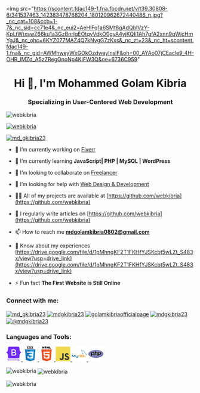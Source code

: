 <img src="https://scontent.fdac149-1.fna.fbcdn.net/v/t39.30808-6/341537463_142383478768204_180120962672440486_n.jpg?_nc_cat=108&ccb=1-7&_nc_sid=cc71e4&_nc_eui2=AeHlFq1a6SMt8gAdQblVzY-KpLtWtxswZ66ku1a3GzBnrlgEOtqyVdkO0gyA4yjKQIi1Ah7gfA2xnn9qWjcHmYgJ&_nc_ohc=6KYZ077MAZ4Q7kNvgG7zKxs&_nc_zt=23&_nc_ht=scontent.fdac149-1.fna&_nc_gid=AWMhweyWxGOkOzdweylnslF&oh=00_AYAo07jCEacle9_4H-OHR_lMZd_A5zZRegOnoNp4KiFW3Q&oe=6736C959"


<h1 align="center">Hi 👋, I'm Mohammed Golam Kibria</h1>
<h3 align="center">Specializing in User-Centered Web Development</h3>

<p align="left"> <img src="https://komarev.com/ghpvc/?username=webkibria&label=Profile%20views&color=0e75b6&style=flat" alt="webkibria" /> </p>

<p align="left"> <a href="https://github.com/ryo-ma/github-profile-trophy"><img src="https://github-profile-trophy.vercel.app/?username=webkibria" alt="webkibria" /></a> </p>

<p align="left"> <a href="https://twitter.com/md_gkibria23" target="blank"><img src="https://img.shields.io/twitter/follow/md_gkibria23?logo=twitter&style=for-the-badge" alt="md_gkibria23" /></a> </p>

- 🔭 I’m currently working on [Fiverr](https://www.fiverr.com/g_kibria/buying?source=avatar_menu_profile)

- 🌱 I’m currently learning **JavaScript| PHP | MySQL | WordPress**

- 👯 I’m looking to collaborate on [Freelancer](https://www.freelancer.com/u/mdkibria23)

- 🤝 I’m looking for help with [Web Design & Development](https://github.com/webkibria)

- 👨‍💻 All of my projects are available at [https://github.com/webkibria](https://github.com/webkibria)

- 📝 I regularly write articles on [https://github.com/webkibria](https://github.com/webkibria)

- 📫 How to reach me **mdgolamkibria0802@gmail.com**

- 📄 Know about my experiences [https://drive.google.com/file/d/1pMhngKF2T1FKHfYJSKcbt5wLZt_S483x/view?usp=drive_link](https://drive.google.com/file/d/1pMhngKF2T1FKHfYJSKcbt5wLZt_S483x/view?usp=drive_link)

- ⚡ Fun fact **The First Website is Still Online**

<h3 align="left">Connect with me:</h3>
<p align="left">
<a href="https://twitter.com/md_gkibria23" target="blank"><img align="center" src="https://raw.githubusercontent.com/rahuldkjain/github-profile-readme-generator/master/src/images/icons/Social/twitter.svg" alt="md_gkibria23" height="30" width="40" /></a>
<a href="https://linkedin.com/in/mdgkibria23" target="blank"><img align="center" src="https://raw.githubusercontent.com/rahuldkjain/github-profile-readme-generator/master/src/images/icons/Social/linked-in-alt.svg" alt="mdgkibria23" height="30" width="40" /></a>
<a href="https://fb.com/golamkibriaofficialpage" target="blank"><img align="center" src="https://raw.githubusercontent.com/rahuldkjain/github-profile-readme-generator/master/src/images/icons/Social/facebook.svg" alt="golamkibriaofficialpage" height="30" width="40" /></a>
<a href="https://instagram.com/mdgkibria23" target="blank"><img align="center" src="https://raw.githubusercontent.com/rahuldkjain/github-profile-readme-generator/master/src/images/icons/Social/instagram.svg" alt="mdgkibria23" height="30" width="40" /></a>
<a href="https://www.youtube.com/c/@mdgkibria23" target="blank"><img align="center" src="https://raw.githubusercontent.com/rahuldkjain/github-profile-readme-generator/master/src/images/icons/Social/youtube.svg" alt="@mdgkibria23" height="30" width="40" /></a>
</p>

<h3 align="left">Languages and Tools:</h3>
<p align="left"> <a href="https://getbootstrap.com" target="_blank" rel="noreferrer"> <img src="https://raw.githubusercontent.com/devicons/devicon/master/icons/bootstrap/bootstrap-plain-wordmark.svg" alt="bootstrap" width="40" height="40"/> </a> <a href="https://www.w3schools.com/css/" target="_blank" rel="noreferrer"> <img src="https://raw.githubusercontent.com/devicons/devicon/master/icons/css3/css3-original-wordmark.svg" alt="css3" width="40" height="40"/> </a> <a href="https://www.w3.org/html/" target="_blank" rel="noreferrer"> <img src="https://raw.githubusercontent.com/devicons/devicon/master/icons/html5/html5-original-wordmark.svg" alt="html5" width="40" height="40"/> </a> <a href="https://developer.mozilla.org/en-US/docs/Web/JavaScript" target="_blank" rel="noreferrer"> <img src="https://raw.githubusercontent.com/devicons/devicon/master/icons/javascript/javascript-original.svg" alt="javascript" width="40" height="40"/> </a> <a href="https://www.mysql.com/" target="_blank" rel="noreferrer"> <img src="https://raw.githubusercontent.com/devicons/devicon/master/icons/mysql/mysql-original-wordmark.svg" alt="mysql" width="40" height="40"/> </a> <a href="https://www.php.net" target="_blank" rel="noreferrer"> <img src="https://raw.githubusercontent.com/devicons/devicon/master/icons/php/php-original.svg" alt="php" width="40" height="40"/> </a> </p>

<p><img align="left" src="https://github-readme-stats.vercel.app/api/top-langs?username=webkibria&show_icons=true&locale=en&layout=compact" alt="webkibria" /></p>

<p>&nbsp;<img align="center" src="https://github-readme-stats.vercel.app/api?username=webkibria&show_icons=true&locale=en" alt="webkibria" /></p>

<p><img align="center" src="https://github-readme-streak-stats.herokuapp.com/?user=webkibria&" alt="webkibria" /></p>
